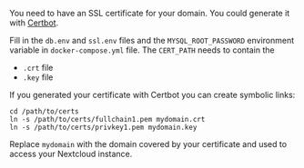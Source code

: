 You need to have an SSL certificate for your domain. You could generate it with [Certbot](https://certbot.eff.org/).

Fill in the `db.env` and `ssl.env` files and the `MYSQL_ROOT_PASSWORD` environment variable in `docker-compose.yml` file. The `CERT_PATH` needs to contain the

- `.crt` file
- `.key` file

If you generated your certificate with Certbot you can create symbolic links:

```shell
cd /path/to/certs
ln -s /path/to/certs/fullchain1.pem mydomain.crt
ln -s /path/to/certs/privkey1.pem mydomain.key
```

Replace `mydomain` with the domain covered by your certificate and used to access your Nextcloud instance.
